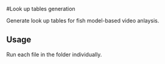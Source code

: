 #Look up tables generation

Generate look up tables for fish model-based video anlaysis.

## Usage
Run each file in the folder individually.
